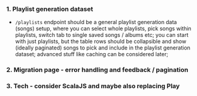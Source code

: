 
### 1. Playlist generation dataset

- `/playlists` endpoint should be a general playlist generation data (songs) setup,
   where you can select whole playlists, pick songs within playlists,
   switch tab to single saved songs / albums etc;
   you can start with just playlists, but the table rows should be collapsible
   and show (ideally paginated) songs to pick and include in the playlist generation dataset;
   advanced stuff like caching can be considered later;
   
### 2. Migration page - error handling and feedback / pagination

### 3. Tech - consider ScalaJS and maybe also replacing Play